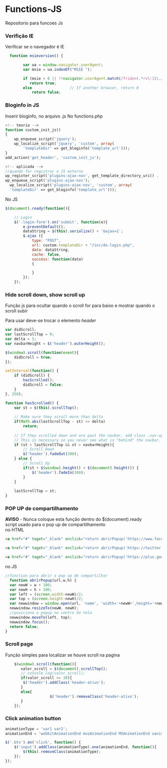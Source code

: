 # Functions-JS
Repositorio para funcoes Js


### Verifição IE
Verificar se o navegador é IE
``` js
  function msieversion() {

        var ua = window.navigator.userAgent;
        var msie = ua.indexOf("MSIE ");

        if (msie > 0 || !!navigator.userAgent.match(/Trident.*rv\:11\./))      // If Internet Explorer, return version number
           return true;
        else                 // If another browser, return 0
            return false;
```

### Bloginfo in JS
Inserir bloginfo, no arquivo .js
No functions.php
``` php
<!-- teoria -->
function custom_init_js()
{
    wp_enqueue_script('jquery');
    wp_localize_script('jquery', 'custom', array(
        'templateDir' => get_bloginfo('template_url')));
}
add_action('get_header', 'custom_init_js');

<!-- aplicada -->
//quando for registrar o JS externo
wp_register_script('plugins-ajax-nov', get_template_directory_uri() . '/js/plugins-ajax-novidade.js', array(), '1.0');
wp_enqueue_script('plugins-ajax-nov');
  wp_localize_script('plugins-ajax-nov', 'custom', array(
  'templateDir' => get_bloginfo('template_url')));
```

No JS
``` js
$(document).ready(function(){

    // Login
    $('.login-form').on('submit', function(e){
        e.preventDefault();
        dataString = $(this).serialize() + '&ajax=1';
        $.ajax ({
            type: "POST",
            url: custom.templateDir + "/inc/do-login.php",
            data: dataString,
            cache: false,
            success: function(data)
            {

            }
        });
    });
```
### Hide scroll down, show scroll up
Função js para ocultar quando o scroll for para baixo e mostrar quando o scroll subir

Para usar deve-se trocar o elemento _header_
``` js
var didScroll;
var lastScrollTop = 0;
var delta = 5;
var navbarHeight = $('header').outerHeight();

$(window).scroll(function(event){
    didScroll = true;
});

setInterval(function() {
    if (didScroll) {
        hasScrolled();
        didScroll = false;
    }
}, 250);

function hasScrolled() {
    var st = $(this).scrollTop();
    
    // Make sure they scroll more than delta
    if(Math.abs(lastScrollTop - st) <= delta)
        return;
    
    // If they scrolled down and are past the navbar, add class .nav-up.
    // This is necessary so you never see what is "behind" the navbar.
    if (st > lastScrollTop && st > navbarHeight){
        // Scroll Down
        $('header').fadeOut(300);
    } else {
        // Scroll Up
        if(st + $(window).height() < $(document).height()) {
            $('header').fadeIn(300);
        }
    }
    
    lastScrollTop = st;
}
```

### POP UP de compartilhamento
**AVISO** - Nunca coloque esta função dentro do $(document).ready <br>
script usado para o pop up de compartilhamento <br>
no HTML
``` html
<a href="#" taget="_blank" onclick="return abrirPopup('https://www.facebook.com/sharer/sharer.php?u=<?php the_permalink() ?>', 700, 400);">Facebook</a>

<a href="#" taget="_blank" onclick="return abrirPopup('https://twitter.com/intent/tweet?url=<?php the_permalink() ?>', 700, 400);">Twitter</a>

<a href="#" taget="_blank" onclick="return abrirPopup('https://plus.google.com/share?url=<?php the_permalink() ?>', 700, 400);">Google+</a>
```

no JS
``` js
//function para abrir o pop up de compartilhar
  function abrirPopup(url,w,h) {
  var newW = w + 100;
  var newH = h + 100;
  var left = (screen.width-newW)/2;
  var top = (screen.height-newH)/2;
  var newwindow = window.open(url, 'name', 'width='+newW+',height='+newH+',left='+left+',top='+top);
  newwindow.resizeTo(newW, newH);
  //posiciona o popup no centro da tela
  newwindow.moveTo(left, top);
  newwindow.focus();
  return false;
}
```

### Scroll page
Função simples para localizar se houve scroll na pagina
``` js
    $(window).scroll(function(){
       valor_scroll = $(document).scrollTop();
       // console.log(valor_scroll);
       if(valor_scroll >= 30){
       	$('header').addClass('header-ativo');
       }
       else{
					$('header').removeClass('header-ativo');
       }
    });
```

### Click animation button
``` js
animationType = 'var1 var2';
animationEnd = 'webkitAnimationEnd mozAnimationEnd MSAnimationEnd oanimationend animationend';

$('.btn').on('click', function() {
	$('input').addClass(animationType).one(animationEnd, function(){
		$(this).removeClass(animationType);
	});
});
```
